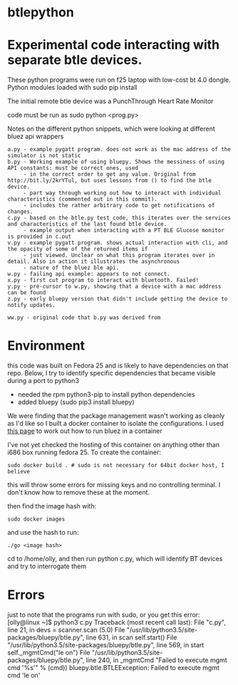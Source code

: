 # btlepython
Experimental code interacting with separate btle devices.
=======================================================
These python programs were run on f25 laptop with low-cost bt 4.0 dongle. Python modules loaded with sudo pip install <modulename>

The initial remote btle device was a PunchThrough Heart Rate Monitor

code must be run as sudo python <prog.py>

Notes on the different python snippets, which were looking at different bluez api wrappers
```
a.py - example pygatt program. does not work as the mac address of the simulator is not static
b.py - Working example of using bluepy. Shows the messiness of using API constants: must be correct ones, used
     - in the correct order to get any value. Original from http://bit.ly/2krYTul, but uses lessons from () to find the btle device.
     - part way through working out how to interact with individual characteristics (commented out in this commit).
     - includes the rather arbitrary code to get notifications of changes.
c.py - based on the btle.py test code, this iterates over the services and characteristics of the last found btle device.
     - example output when interacting with a PT BLE Glucose monitor is provided in c.out
v.py - example pygatt program. shows actual interaction with cli, and the opacity of some of the returned items if
     - just viewed. Unclear on what this program iterates over in detail. Also in action it illustrates the asynchronous
     - nature of the bluez ble api.
w.py - failing api example: appears to not connect.
x.py - first cut program to interact with bluetooth. Failed!
y.py - pre-cursor to w.py, showing that a device with a mac address can be found
z.py - early bluepy version that didn't include getting the device to notify updates.

ww.py - original code that b.py was derived from
```
Environment
===========
this code was built on Fedora 25 and is likely to have dependencies on that repo. Below, I try to identify specific dependencies that
became visible during a port to python3
- needed the rpm python3-pip to install python dependencies
- added bluepy (sudo pip3 install bluepy)

We were finding that the package management wasn't working as cleanly as I'd like so I built a docker container to isolate the configurations.
I used [this page](http://bit.ly/2lUTZH8) to work out how to run bluez in a container

I've not yet checked the hosting of this container on anything other than i686 box running fedora 25. To create the container:
```
sudo docker build . # sudo is not necessary for 64bit docker host, I believe
```
this will throw some errors for missing keys and no controlling terminal. I don't know how to remove these at the moment.

then find the image hash with:
```
sudo docker images
```
and use the hash to run:
```
./go <image hash>
```
cd to /home/olly, and then run python c.py, which will identify BT devices and try to interrogate them

Errors
======
just to note that the programs run with sudo, or you get this error:
[olly@linux ~]$ python3 c.py 
Traceback (most recent call last):
  File "c.py", line 21, in <module>
    devs = scanner.scan (5.0)
  File "/usr/lib/python3.5/site-packages/bluepy/btle.py", line 631, in scan
    self.start()
  File "/usr/lib/python3.5/site-packages/bluepy/btle.py", line 569, in start
    self._mgmtCmd("le on")
  File "/usr/lib/python3.5/site-packages/bluepy/btle.py", line 240, in _mgmtCmd
    "Failed to execute mgmt cmd '%s'" % (cmd))
bluepy.btle.BTLEException: Failed to execute mgmt cmd 'le on'
